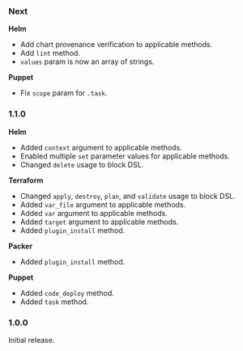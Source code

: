 ### Next
**Helm**
- Add chart provenance verification to applicable methods.
- Add `lint` method.
- `values` param is now an array of strings.

**Puppet**
- Fix `scope` param for `.task`.

### 1.1.0
**Helm**
- Added `context` argument to applicable methods.
- Enabled multiple `set` parameter values for applicable methods.
- Changed `delete` usage to block DSL.

**Terraform**
- Changed `apply`, `destroy`, `plan`, and `validate` usage to block DSL.
- Added `var_file` argument to applicable methods.
- Added `var` argument to applicable methods.
- Added `target` argument to applicable methods.
- Added `plugin_install` method.

**Packer**
- Added `plugin_install` method.

**Puppet**
- Added `code_deploy` method.
- Added `task` method.

### 1.0.0
Initial release.

